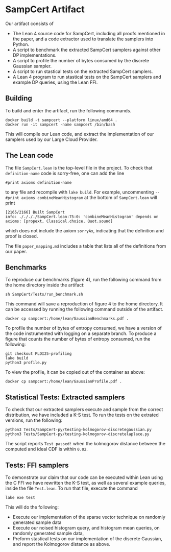 # SampCert Artifact

Our artifact consists of 
- The Lean 4 source code for SampCert, including all proofs mentioned in the paper, and a code extractor used to translate the samplers into Python. 
- A script to benchmark the extracted SampCert samplers against other DP implementations.
- A script to profile the number of bytes consumed by the discrete Gaussian sampler.
- A script to run stastical tests on the extracted SampCert samplers. 
- A Lean 4 program to run stastical tests on the SampCert samplers and example DP queries, using the Lean FFI. 

## Building

To build and enter the artifact, run the following commands. 
```
docker build -t sampcert --platform linux/amd64 .
docker run -it sampcert -name sampcert /bin/bash
```
This will compile our Lean code, and extract the implementation of our samplers used by our Large Cloud Provider. 


## The Lean code

The file `SampCert.lean` is the top-level file in the project. 
To check that `definition-name` code is sorry-free, one can add the line 
```
#print axioms definition-name
```
to any file and recompile with `lake build`. 
For example, uncommenting `-- #print axioms combineMeanHistogram` at the bottom of `SampCert.lean` will print 
```
[2165/2166] Built SampCert
info: ././././SampCert.lean:75:0: 'combineMeanHistogram' depends on axioms: [propext, Classical.choice, Quot.sound]
```
which does not include the axiom `sorryAx`, indicating that the definition and proof is closed. 

The file ``paper_mapping.md`` includes a table that lists all of the definitions from our paper. 

## Benchmarks

To reproduce our benchmarks (figure 4), run the following command from the home directory inside the artifact: 
```
sh SampCert/Tests/run_benchmark.sh
```
This command will save a reproduction of figure 4 to the home directory. It can be accessed by running the following command outside of the artifact.
```
docker cp sampcert:/home/lean/GaussianBenchmarks.pdf .
```

To profile the number of bytes of entropy consumed, we have a version of the code instrumented with logging on a separate branch.
To produce a figure that counts the number of bytes of entropy consumed, run the following:
```
git checkout PLDI25-profiling
lake build 
python3 profile.py 
```
To view the profile, it can be copied out of the container as above:
```
docker cp sampcert:/home/lean/GaussianProfile.pdf .
```


## Statistical Tests: Extracted samplers

To check that our extracted samplers execute and sample from the correct distribution, we have included a K-S test.
To run the tests on the extrated versions, run the following:
```
python3 Tests/SampCert-py/testing-kolmogorov-discretegaussian.py
python3 Tests/SampCert-py/testing-kolmogorov-discretelaplace.py
```
The script reports `Test passed!` when the kolmogorov distance between the computed and ideal CDF is within `0.02`. 


## Tests: FFI samplers

To demonstrate our claim that our code can be executed within Lean using the C FFI we have rewritten the K-S test, as well as several example queries, inside the file `Test.lean`. 
To run that file, execute the command 
```
lake exe test
```

This will do the following:
- Execute our implementation of the sparse vector technique on randomly generated sample data 
- Execute our noised histogram query, and histogram mean queries, on randomly generated sample data,
- Preform stastical tests on our implementation of the discrete Gaussian, and report the Kolmogorov distance as above. 
